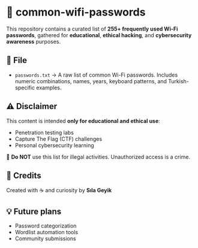 # 🔐 common-wifi-passwords

This repository contains a curated list of **255+ frequently used Wi-Fi passwords**, gathered for **educational**, **ethical hacking**, and **cybersecurity awareness** purposes.

## 📄 File
- `passwords.txt` → A raw list of common Wi-Fi passwords. Includes numeric combinations, names, years, keyboard patterns, and Turkish-specific examples.

## ⚠️ Disclaimer
This content is intended **only for educational and ethical use**:
- Penetration testing labs
- Capture The Flag (CTF) challenges
- Personal cybersecurity learning

🚫 **Do NOT** use this list for illegal activities. Unauthorized access is a crime.

## 🙌 Credits
Created with ☕ and curiosity by **Sıla Geyik**

## 💡 Future plans
- Password categorization
- Wordlist automation tools
- Community submissions
